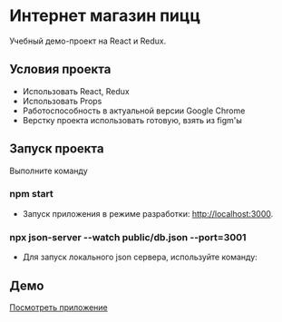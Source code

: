 # Интернет магазин пицц

Учебный демо-проект на React и Redux.

## Условия проекта

* Использовать React, Redux
* Использовать Props
* Работоспособность в актуальной версии Google Chrome
* Верстку проекта использовать готовую, взять из figm'ы

## Запуск проекта

Выполните команду

### npm start

* Запуск приложения в режиме разработки: [http://localhost:3000](http://localhost:3000).

### npx json-server --watch public/db.json --port=3001
* Для запуск локального json сервера, используйте команду:

## Демо
[Посмотреть приложение](https://rgusseinov.github.io/react-pizza/)
